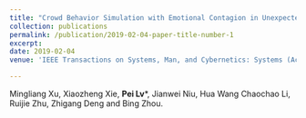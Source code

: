 ```yaml
---
title: "Crowd Behavior Simulation with Emotional Contagion in Unexpected Multi-hazard Situations"
collection: publications
permalink: /publication/2019-02-04-paper-title-number-1
excerpt:
date: 2019-02-04
venue: 'IEEE Transactions on Systems, Man, and Cybernetics: Systems (Accepted)'

---
```


Mingliang Xu, Xiaozheng Xie, **Pei Lv***, Jianwei Niu, Hua Wang Chaochao Li, Ruijie Zhu, Zhigang Deng and Bing Zhou.